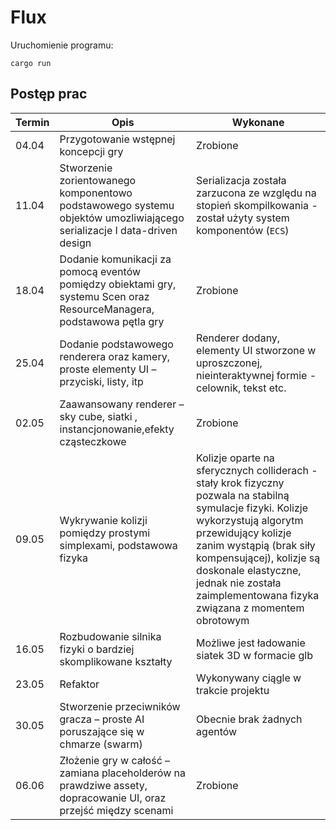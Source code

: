 # Flux
Uruchomienie programu:

`cargo run`

## Postęp prac

|Termin|Opis|Wykonane|
|--|--|--|
|04.04 | Przygotowanie wstępnej koncepcji gry| Zrobione
|11.04| Stworzenie zorientowanego komponentowo podstawowego systemu objektów umozliwiającego serializacje I data-driven design| Serializacja została zarzucona ze względu na stopień skompilkowania - został użyty system komponentów (`ECS`)
|18.04| Dodanie komunikacji za pomocą eventów pomiędzy obiektami gry, systemu Scen oraz  ResourceManagera, podstawowa pętla gry | Zrobione
|25.04| Dodanie podstawowego renderera oraz kamery, proste elementy UI – przyciski, listy, itp| Renderer dodany, elementy UI stworzone w uproszczonej, nieinteraktywnej formie - celownik, tekst etc.
|02.05| Zaawansowany renderer – sky cube, siatki , instancjonowanie,efekty cząsteczkowe | Zrobione
|09.05| Wykrywanie kolizji pomiędzy prostymi simplexami, podstawowa fizyka| Kolizje oparte na sferycznych colliderach - stały krok fizyczny pozwala na stabilną symulacje fizyki. Kolizje wykorzystują algorytm przewidujący kolizje zanim wystąpią (brak siły kompensującej), kolizje są doskonale elastyczne, jednak nie została zaimplementowana fizyka związana z momentem obrotowym
|16.05| Rozbudowanie silnika fizyki o bardziej skomplikowane kształty| Możliwe jest ładowanie siatek 3D w formacie glb
|23.05| Refaktor| Wykonywany ciągle w trakcie projektu
|30.05| Stworzenie przeciwników gracza – proste AI poruszające się w chmarze  (swarm)| Obecnie brak żadnych agentów
|06.06| Złożenie gry w całość – zamiana placeholderów na prawdziwe assety, dopracowanie UI, oraz przejść między scenami| Zrobione

